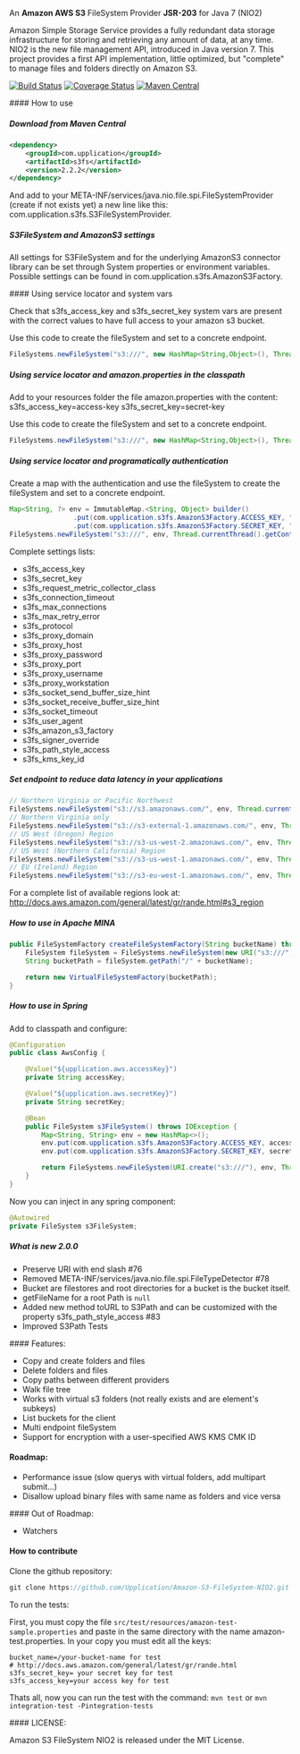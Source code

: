 An **Amazon AWS S3** FileSystem Provider **JSR-203** for Java 7 (NIO2)

Amazon Simple Storage Service provides a fully redundant data storage infrastructure for storing and retrieving any amount of data, at any time.
NIO2 is the new file management API, introduced in Java version 7. 
This project provides a first API implementation, little optimized, but "complete" to manage files and folders directly on Amazon S3.

[![Build Status](https://travis-ci.org/Upplication/Amazon-S3-FileSystem-NIO2.svg?branch=master)](https://travis-ci.org/Upplication/Amazon-S3-FileSystem-NIO2/builds) [![Coverage Status](https://coveralls.io/repos/Upplication/Amazon-S3-FileSystem-NIO2/badge.png?branch=master)](https://coveralls.io/r/Upplication/Amazon-S3-FileSystem-NIO2?branch=master) [![Maven Central](https://maven-badges.herokuapp.com/maven-central/com.upplication/s3fs/badge.svg)](https://maven-badges.herokuapp.com/maven-central/com.upplication/s3fs)

#### How to use

##### Download from Maven Central

```XML
<dependency>
	<groupId>com.upplication</groupId>
	<artifactId>s3fs</artifactId>
	<version>2.2.2</version>
</dependency>
```


And add to your META-INF/services/java.nio.file.spi.FileSystemProvider (create if not exists yet) a new line like this: com.upplication.s3fs.S3FileSystemProvider.

##### S3FileSystem and AmazonS3 settings

All settings for S3FileSystem and for the underlying AmazonS3 connector library can be set through System properties or environment variables.
Possible settings can be found in com.upplication.s3fs.AmazonS3Factory.

#### Using service locator and system vars

Check that s3fs_access_key and s3fs_secret_key system vars are present with the correct values to have full access to your amazon s3 bucket.

Use this code to create the fileSystem and set to a concrete endpoint.

```java
FileSystems.newFileSystem("s3:///", new HashMap<String,Object>(), Thread.currentThread().getContextClassLoader());
```

##### Using service locator and amazon.properties in the classpath

Add to your resources folder the file amazon.properties with the content:
s3fs_access_key=access-key
s3fs_secret_key=secret-key

Use this code to create the fileSystem and set to a concrete endpoint.

```java
FileSystems.newFileSystem("s3:///", new HashMap<String,Object>(), Thread.currentThread().getContextClassLoader());
```

##### Using service locator and programatically authentication

Create a map with the authentication and use the fileSystem to create the fileSystem and set to a concrete endpoint.

```java
Map<String, ?> env = ImmutableMap.<String, Object> builder()
				.put(com.upplication.s3fs.AmazonS3Factory.ACCESS_KEY, "access key")
				.put(com.upplication.s3fs.AmazonS3Factory.SECRET_KEY, "secret key").build()
FileSystems.newFileSystem("s3:///", env, Thread.currentThread().getContextClassLoader());
```

Complete settings lists:

* s3fs_access_key
* s3fs_secret_key
* s3fs_request_metric_collector_class
* s3fs_connection_timeout
* s3fs_max_connections
* s3fs_max_retry_error
* s3fs_protocol
* s3fs_proxy_domain
* s3fs_proxy_host
* s3fs_proxy_password
* s3fs_proxy_port
* s3fs_proxy_username
* s3fs_proxy_workstation
* s3fs_socket_send_buffer_size_hint
* s3fs_socket_receive_buffer_size_hint
* s3fs_socket_timeout
* s3fs_user_agent
* s3fs_amazon_s3_factory
* s3fs_signer_override
* s3fs_path_style_access
* s3fs_kms_key_id

##### Set endpoint to reduce data latency in your applications

```java
// Northern Virginia or Pacific Northwest
FileSystems.newFileSystem("s3://s3.amazonaws.com/", env, Thread.currentThread().getContextClassLoader());
// Northern Virginia only
FileSystems.newFileSystem("s3://s3-external-1.amazonaws.com/", env, Thread.currentThread().getContextClassLoader());
// US West (Oregon) Region
FileSystems.newFileSystem("s3://s3-us-west-2.amazonaws.com/", env, Thread.currentThread().getContextClassLoader());
// US West (Northern California) Region
FileSystems.newFileSystem("s3://s3-us-west-1.amazonaws.com/", env, Thread.currentThread().getContextClassLoader());
// EU (Ireland) Region
FileSystems.newFileSystem("s3://s3-eu-west-1.amazonaws.com/", env, Thread.currentThread().getContextClassLoader());
```

For a complete list of available regions look at: http://docs.aws.amazon.com/general/latest/gr/rande.html#s3_region

##### How to use in Apache MINA

```java
public FileSystemFactory createFileSystemFactory(String bucketName) throws IOException, URISyntaxException {
    FileSystem fileSystem = FileSystems.newFileSystem(new URI("s3:///"), env, Thread.currentThread().getContextClassLoader());
    String bucketPath = fileSystem.getPath("/" + bucketName);

    return new VirtualFileSystemFactory(bucketPath);
}
```

##### How to use in Spring

Add to classpath and configure:

```java
@Configuration
public class AwsConfig {

    @Value("${upplication.aws.accessKey}")
    private String accessKey;

    @Value("${upplication.aws.secretKey}")
    private String secretKey;

    @Bean
    public FileSystem s3FileSystem() throws IOException {
        Map<String, String> env = new HashMap<>();
        env.put(com.upplication.s3fs.AmazonS3Factory.ACCESS_KEY, accessKey);
        env.put(com.upplication.s3fs.AmazonS3Factory.SECRET_KEY, secretKey);

        return FileSystems.newFileSystem(URI.create("s3:///"), env, Thread.currentThread().getContextClassLoader());
    }
}
```

Now you can inject in any spring component:

```java
@Autowired
private FileSystem s3FileSystem;
```

##### What is new 2.0.0

* Preserve URI with end slash #76
* Removed META-INF/services/java.nio.file.spi.FileTypeDetector #78
* Bucket are filestores and root directories for a bucket is the bucket itself.
* getFileName for a root Path is ```null```
* Added new method toURL to S3Path and can be customized with the property s3fs_path_style_access #83
* Improved S3Path Tests

#### Features:

* Copy and create folders and files
* Delete folders and files
* Copy paths between different providers
* Walk file tree
* Works with virtual s3 folders (not really exists and are element's subkeys)
* List buckets for the client
* Multi endpoint fileSystem
* Support for encryption with a user-specified AWS KMS CMK ID

#### Roadmap:

* Performance issue (slow querys with virtual folders, add multipart submit...)
* Disallow upload binary files with same name as folders and vice versa

#### Out of Roadmap:

* Watchers

#### How to contribute

Clone the github repository:

```java
git clone https://github.com/Upplication/Amazon-S3-FileSystem-NIO2.git
```

To run the tests:

First, you must copy the file `src/test/resources/amazon-test-sample.properties` and paste in the same directory with the name amazon-test.properties. In your copy you must edit all the keys:

```
bucket_name=/your-bucket-name for test
# http://docs.aws.amazon.com/general/latest/gr/rande.html 
s3fs_secret_key= your secret key for test
s3fs_access_key=your access key for test
```

Thats all, now you can run the test with the command: `mvn test` or `mvn integration-test -Pintegration-tests`

#### LICENSE:

Amazon S3 FileSystem NIO2 is released under the MIT License.
